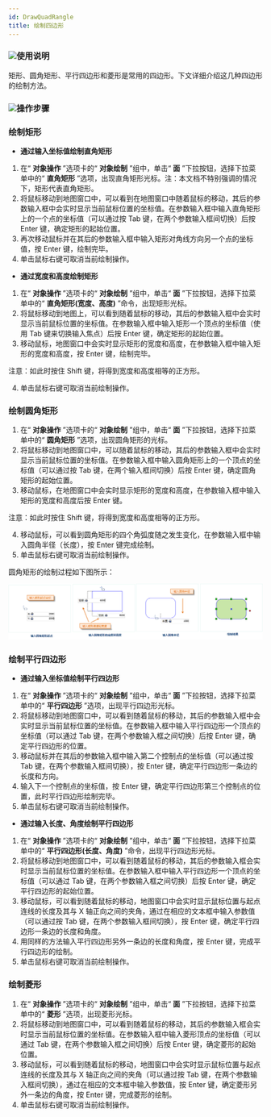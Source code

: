 ```yaml
---
id: DrawQuadRangle
title: 绘制四边形  
---  
```

### ![](../../../img/read.gif)使用说明

矩形、圆角矩形、平行四边形和菱形是常用的四边形。下文详细介绍这几种四边形的绘制方法。

### ![](../../../img/read.gif)操作步骤

### 绘制矩形

* **通过输入坐标值绘制直角矩形**
1. 在“ **对象操作** ”选项卡的“ **对象绘制** ”组中，单击“ **面** ”下拉按钮，选择下拉菜单中的“ **直角矩形** ”选项，出现直角矩形光标。注：本文档不特别强调的情况下，矩形代表直角矩形。
2. 将鼠标移动到地图窗口中，可以看到在地图窗口中随着鼠标的移动，其后的参数输入框中会实时显示当前鼠标位置的坐标值。在参数输入框中输入直角矩形上的一个点的坐标值（可以通过按 Tab 键，在两个参数输入框间切换）后按 Enter 键，确定矩形的起始位置。
3. 再次移动鼠标并在其后的参数输入框中输入矩形对角线方向另一个点的坐标值，按 Enter 键，绘制完毕。
4. 单击鼠标右键可取消当前绘制操作。
* **通过宽度和高度绘制矩形**
1. 在“ **对象操作** ”选项卡的“ **对象绘制** ”组中，单击“ **面** ”下拉按钮，选择下拉菜单中的“ **直角矩形(宽度、高度)** ”命令，出现矩形光标。
2. 将鼠标移动到地图上，可以看到随着鼠标的移动，其后的参数输入框中会实时显示当前鼠标位置的坐标值。在参数输入框中输入矩形一个顶点的坐标值（使用 Tab 键来切换输入焦点）后按 Enter 键，确定矩形的起始位置。
3. 移动鼠标，地图窗口中会实时显示矩形的宽度和高度，在参数输入框中输入矩形的宽度和高度，按 Enter 键，绘制完毕。 

注意：如此时按住 Shift 键，将得到宽度和高度相等的正方形。

4. 单击鼠标右键可取消当前绘制操作。

### 绘制圆角矩形

1. 在“ **对象操作** ”选项卡的“ **对象绘制** ”组中，单击“ **面** ”下拉按钮，选择下拉菜单中的“ **圆角矩形** ”选项，出现圆角矩形的光标。 
2. 将鼠标移动到地图窗口中，可以随着鼠标的移动，其后的参数输入框中会实时显示当前鼠标位置的坐标值。在参数输入框中输入圆角矩形上的一个顶点的坐标值（可以通过按 Tab 键，在两个输入框间切换）后按 Enter 键，确定圆角矩形的起始位置。
3. 移动鼠标，在地图窗口中会实时显示矩形的宽度和高度，在参数输入框中输入矩形的宽度和高度后按 Enter 键。 

注意：如此时按住 Shift 键，将得到宽度和高度相等的正方形。

4. 移动鼠标，可以看到圆角矩形的四个角弧度随之发生变化，在参数输入框中输入圆角半径（长度），按 Enter 键完成绘制。
5. 单击鼠标右键可取消当前绘制操作。

圆角矩形的绘制过程如下图所示：

![](img/Rrecangle1.png) 

### 绘制平行四边形

* **通过输入坐标值绘制平行四边形**
1. 在“ **对象操作** ”选项卡的“ **对象绘制** ”组中，单击“ **面** ”下拉按钮，选择下拉菜单中的“ **平行四边形** ”选项，出现平行四边形光标。
2. 将鼠标移动到地图窗口中，可以看到随着鼠标的移动，其后的参数输入框中会实时显示当前鼠标位置的坐标值。在参数输入框中输入平行四边形一个顶点的坐标值（可以通过 Tab 键，在两个参数输入框之间切换）后按 Enter 键，确定平行四边形的位置。 
3. 移动鼠标并在其后的参数输入框中输入第二个控制点的坐标值（可以通过按 Tab 键，在两个参数输入框间切换），按 Enter 键，确定平行四边形一条边的长度和方向。
4. 输入下一个控制点的坐标值，按 Enter 键，确定平行四边形第三个控制点的位置，此时平行四边形绘制完毕。
5. 单击鼠标右键可取消当前绘制操作。
* **通过输入长度、角度绘制平行四边形**
1. 在“ **对象操作** ”选项卡的“ **对象绘制** ”组中，单击“ **面** ”下拉按钮，选择下拉菜单中的“ **平行四边形(长度、角度)** ”命令，出现平行四边形光标。
2. 将鼠标移动到地图窗口中，可以看到随着鼠标的移动，其后的参数输入框会实时显示当前鼠标位置的坐标值。在参数输入框中输入平行四边形一个顶点的坐标值（可以通过 Tab 键，在两个参数输入框之间切换）后按 Enter 键，确定平行四边形的起始位置。
3. 移动鼠标，可以看到随着鼠标的移动，地图窗口中会实时显示鼠标位置与起点连线的长度及其与 X 轴正向之间的夹角，通过在相应的文本框中输入参数值（可以通过按 Tab 键，在两个参数输入框间切换），按 Enter 键，确定平行四边形一条边的长度和角度。
4. 用同样的方法输入平行四边形另外一条边的长度和角度，按 Enter 键，完成平行四边形的绘制。
5. 单击鼠标右键可取消当前绘制操作。

### 绘制菱形

1. 在“ **对象操作** ”选项卡的“ **对象绘制** ”组中，单击“ **面** ”下拉按钮，选择下拉菜单中的“ **菱形** ”选项，出现菱形光标。
2. 将鼠标移动到地图窗口中，可以看到随着鼠标的移动，其后的参数输入框会实时显示当前鼠标位置的坐标值。在参数输入框中输入菱形顶点的坐标值（可以通过 Tab 键，在两个参数输入框之间切换）后按 Enter 键，确定菱形的起始位置。
3. 移动鼠标，可以看到随着鼠标的移动，地图窗口中会实时显示鼠标位置与起点连线的长度及其与 X 轴正向之间的夹角（可以通过按 Tab 键，在两个参数输入框间切换），通过在相应的文本框中输入参数值，按 Enter 键，确定菱形另外一条边的角度，按 Enter 键，完成菱形的绘制。
4. 单击鼠标右键可取消当前绘制操作。

